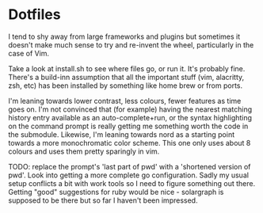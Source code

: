 # Dotfiles

I tend to shy away from large frameworks and plugins but sometimes it doesn't
make much sense to try and re-invent the wheel, particularly in the case of
Vim.

Take a look at install.sh to see where files go, or run it. It's probably fine.
There's a build-inn assumption that all the important stuff (vim, alacritty,
zsh, etc) has been installed by something like home brew or from ports.

I'm leaning towards lower contrast, less colours, fewer features as time goes
on. I'm not convinced that (for example) having the nearest matching history
entry available as an auto-complete+run, or the syntax highlighting on the
command prompt is really getting me something worth the code in the submodule.
Likewise, I'm leaning towards nord as a starting point towards a more
monochromatic color scheme. This one only uses about 8 colours and uses them
pretty sparingly in vim.

TODO: replace the prompt's 'last part of pwd' with a 'shortened version of
pwd'. Look into getting a more complete go configuration. Sadly my usual setup
conflicts a bit with work tools so I need to figure something out there.
Getting "good" suggestions for ruby would be nice - solargraph is supposed to
be there but so far I haven't been impressed.
